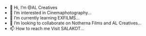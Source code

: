 - 👋 Hi, I’m @AL Creatives
- 👀 I’m interested in Cinemaphotography...
- 🌱 I’m currently learning EXFILMS...
- 💞️ I’m looking to collaborate on Notherna Films and AL Creatives...
- 📫 How to reach me Visit SALAKOT...

<!---
Alternits/Alternits is a ✨ special ✨ repository because its `README.md` (this file) appears on your GitHub profile.
You can click the Preview link to take a look at your changes.
--->
